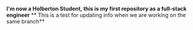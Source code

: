 **I'm now a Holberton Student, this is my first repository as a full-stack engineer**
 ** This is a test for updating info when we are working on the same branch**
